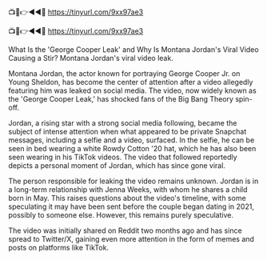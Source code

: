 📺📱👉◄◄🔴 https://tinyurl.com/9xx97ae3 

📺📱👉◄◄🔴 https://tinyurl.com/9xx97ae3 



What Is the 'George Cooper Leak' and Why Is Montana Jordan's Viral Video Causing a Stir?
Montana Jordan's viral video leak.

Montana Jordan, the actor known for portraying George Cooper Jr. on Young Sheldon, has become the center of attention after a video allegedly featuring him was leaked on social media. The video, now widely known as the 'George Cooper Leak,' has shocked fans of the Big Bang Theory spin-off.


Jordan, a rising star with a strong social media following, became the subject of intense attention when what appeared to be private Snapchat messages, including a selfie and a video, surfaced. In the selfie, he can be seen in bed wearing a white Rowdy Cotton '20 hat, which he has also been seen wearing in his TikTok videos. The video that followed reportedly depicts a personal moment of Jordan, which has since gone viral.

The person responsible for leaking the video remains unknown. Jordan is in a long-term relationship with Jenna Weeks, with whom he shares a child born in May. This raises questions about the video's timeline, with some speculating it may have been sent before the couple began dating in 2021, possibly to someone else. However, this remains purely speculative.

The video was initially shared on Reddit two months ago and has since spread to Twitter/X, gaining even more attention in the form of memes and posts on platforms like TikTok.
